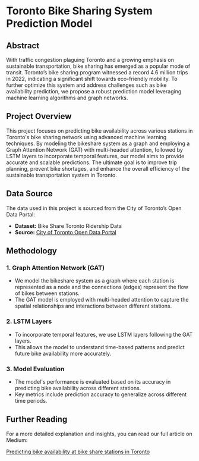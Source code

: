 # Toronto Bike Sharing System Prediction Model

## Abstract
With traffic congestion plaguing Toronto and a growing emphasis on sustainable transportation, bike sharing has emerged as a popular mode of transit. Toronto’s bike sharing program witnessed a record 4.6 million trips in 2022, indicating a significant shift towards eco-friendly mobility. To further optimize this system and address challenges such as bike availability prediction, we propose a robust prediction model leveraging machine learning algorithms and graph networks.

## Project Overview
This project focuses on predicting bike availability across various stations in Toronto's bike sharing network using advanced machine learning techniques. By modeling the bikeshare system as a graph and employing a Graph Attention Network (GAT) with multi-headed attention, followed by LSTM layers to incorporate temporal features, our model aims to provide accurate and scalable predictions. The ultimate goal is to improve trip planning, prevent bike shortages, and enhance the overall efficiency of the sustainable transportation system in Toronto.

## Data Source
The data used in this project is sourced from the City of Toronto’s Open Data Portal:
- **Dataset:** Bike Share Toronto Ridership Data
- **Source:** [City of Toronto Open Data Portal](https://open.toronto.ca/)

## Methodology
### 1. **Graph Attention Network (GAT)**
   - We model the bikeshare system as a graph where each station is represented as a node and the connections (edges) represent the flow of bikes between stations.
   - The GAT model is employed with multi-headed attention to capture the spatial relationships and interactions between different stations.

### 2. **LSTM Layers**
   - To incorporate temporal features, we use LSTM layers following the GAT layers.
   - This allows the model to understand time-based patterns and predict future bike availability more accurately.

### 3. **Model Evaluation**
   - The model's performance is evaluated based on its accuracy in predicting bike availability across different stations.
   - Key metrics include prediction accuracy to generalize across different time periods.

## Further Reading

For a more detailed explanation and insights, you can read our full article on Medium:

[Predicting bike availability at bike share stations in Toronto](https://medium.com/ai4sm/predicting-bike-availability-at-bike-share-stations-in-toronto-preliminary-analysis-cea5d849d631)
